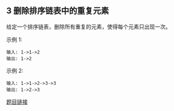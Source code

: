 ## 3 删除排序链表中的重复元素


给定一个排序链表，删除所有重复的元素，使得每个元素只出现一次。

示例 1:

```
输入: 1->1->2
输出: 1->2
```

示例 2:

```
输入: 1->1->2->3->3
输出: 1->2->3
```


[题目链接](https://leetcode-cn.com/problems/remove-duplicates-from-sorted-list/)

